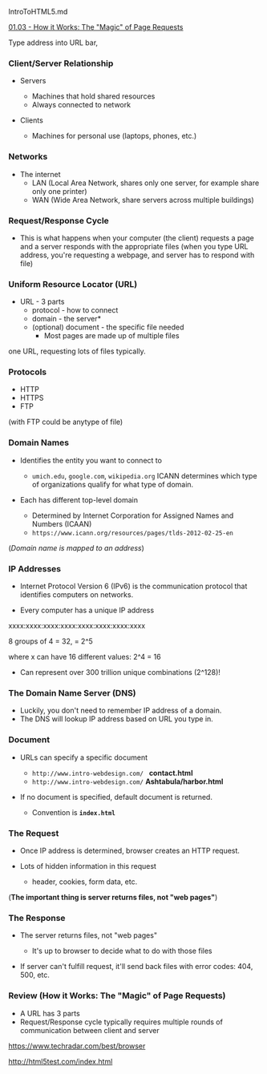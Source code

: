 IntroToHTML5.md

[01.03 - How it Works: The "Magic" of Page Requests](https://www.coursera.org/learn/html/lecture/5syEt/01-03-how-it-works-the-magic-of-page-requests)

Type address into URL bar, 

### Client/Server Relationship

* Servers
	* Machines that hold shared resources
	* Always connected to network

* Clients
	* Machines for personal use (laptops, phones, etc.)

### Networks

* The internet
	* LAN (Local Area Network, shares only one server, for example share only one printer)
	* WAN (Wide Area Network, share servers across multiple buildings)

### Request/Response Cycle

* This is what happens when your computer (the client) requests a page and a server responds with the appropriate files
(when you type URL address, you're requesting a webpage, and server has to respond with file)

### Uniform Resource Locator (URL)

* URL - 3 parts
	* protocol - how to connect
	* domain - the server*
	* (optional) document - the specific file needed
		* Most pages are made up of multiple files

one URL, requesting lots of files typically.

### Protocols

* HTTP 
* HTTPS
* FTP

(with FTP could be anytype of file)

### Domain Names

* Identifies the entity you want to connect to 
	* `umich.edu`, `google.com`, `wikipedia.org`
ICANN determines which type of organizations qualify for what type of domain.

* Each has different top-level domain
	* Determined by Internet Corporation for Assigned Names and Numbers (ICAAN)
	* `https://www.icann.org/resources/pages/tlds-2012-02-25-en`


(*Domain name is mapped to an address*)

### IP Addresses

* Internet Protocol Version 6 (IPv6) is the communication protocol that identifies computers on networks.

* Every computer has a unique IP address

xxxx:xxxx:xxxx:xxxx:xxxx:xxxx:xxxx:xxxx

8 groups of 4 = 32, = 2^5

where x can have 16 different values: 2^4 = 16

* Can represent over 300 trillion unique combinations (2^128)!

### The Domain Name Server (DNS)

* Luckily, you don't need to remember IP address of a domain.
* The DNS will lookup IP address based on URL you type in.

### Document

* URLs can specify a specific document
	* `http://www.intro-webdesign.com/ ` **contact.html**
	* `http://www.intro-webdesign.com/` **Ashtabula/harbor.html**

* If no document is specified, default document is returned.
	* Convention is **`index.html`**

### The Request

* Once IP address is determined, browser creates an HTTP request.

* Lots of hidden information in this request
	* header, cookies, form data, etc.

(**The important thing is server returns files, not "web pages"**)

### The Response

* The server returns files, not "web pages"
	* It's up to browser to decide what to do with those files

* If server can't fulfill request, it'll send back files with error codes: 404, 500, etc.

### Review (How it Works: The "Magic" of Page Requests)

* A URL has 3 parts
* Request/Response cycle typically requires multiple rounds of communication between client and server

https://www.techradar.com/best/browser

http://html5test.com/index.html

